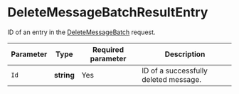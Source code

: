 # DeleteMessageBatchResultEntry

ID of an entry in the [DeleteMessageBatch](../message/DeleteMessageBatch.md) request.

| Parameter | Type | Required parameter | Description |
----- | ----- | ----- | -----
| `Id` | **string** | Yes | ID of a successfully deleted message. |